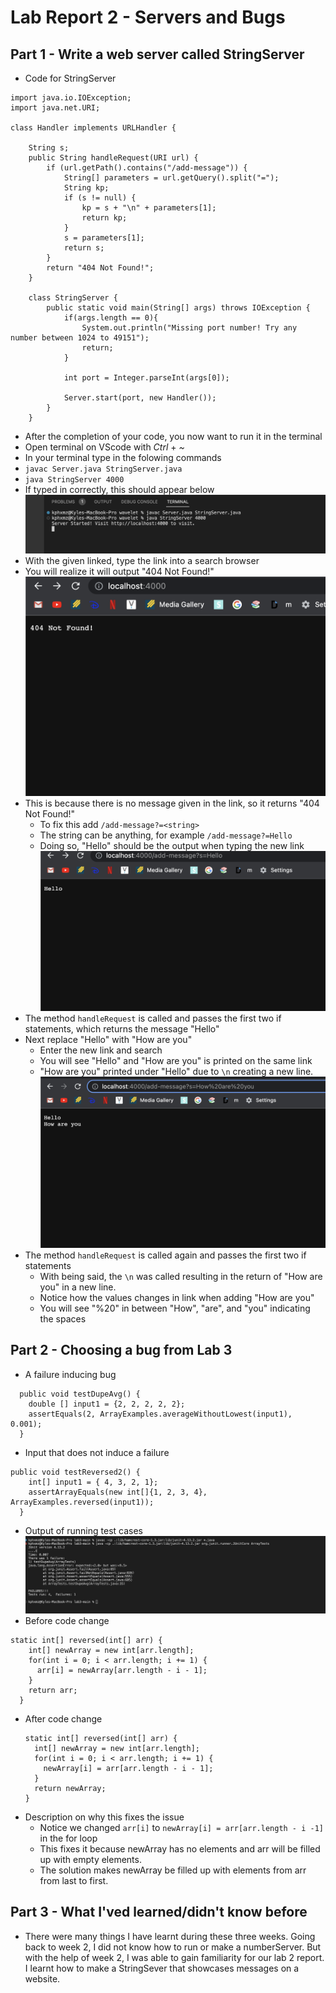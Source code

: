 # Lab Report 2 - Servers and Bugs
## Part 1 - Write a web server called StringServer
* Code for StringServer

```
import java.io.IOException;
import java.net.URI;

class Handler implements URLHandler {

    String s;
    public String handleRequest(URI url) {
        if (url.getPath().contains("/add-message")) {
            String[] parameters = url.getQuery().split("=");
            String kp;
            if (s != null) {
                kp = s + "\n" + parameters[1];
                return kp;
            }
            s = parameters[1];
            return s;
        }
        return "404 Not Found!";
    }

    class StringServer {
        public static void main(String[] args) throws IOException {
            if(args.length == 0){
                System.out.println("Missing port number! Try any number between 1024 to 49151");
                return;
            }
    
            int port = Integer.parseInt(args[0]);
    
            Server.start(port, new Handler());
        }
    }
 ```
* After the completion of your code, you now want to run it in the terminal
* Open terminal on VScode with *Ctrl* + *~*  
* In your terminal type in the folowing commands
* `javac Server.java StringServer.java`
* `java StringServer 4000`
* If typed in correctly, this should appear below
![image](java.png)
* With the given linked, type the link into a search browser
* You will realize it will output "404 Not Found!"
![image](notfound.png)
* This is because there is no message given in the link, so it returns "404 Not Found!"
  * To fix this add `/add-message?=<string>`
  * The string can be anything, for example `/add-message?=Hello`
  * Doing so, "Hello" should be the output when typing the new link
![image](hello.png)
* The method `handleRequest` is called and passes the first two if statements, which returns the message "Hello"
* Next replace "Hello" with "How are you"
  * Enter the new link and search
  * You will see "Hello" and "How are you" is printed on the same link
  * "How are you" printed under "Hello" due to `\n` creating a new line.
![image](how.png)
* The method `handleRequest` is called again and passes the first two if statements
  * With being said, the `\n` was called resulting in the return of "How are you" in a new line.
  * Notice how the values changes in link when adding "How are you"
  * You will see "%20" in between "How", "are", and "you" indicating the spaces

## Part 2 - Choosing a bug from Lab 3
* A failure inducing bug
```
  public void testDupeAvg() {
    double [] input1 = {2, 2, 2, 2, 2};
    assertEquals(2, ArrayExamples.averageWithoutLowest(input1), 0.001);
  }
```
* Input that does not induce a failure
```
public void testReversed2() {
    int[] input1 = { 4, 3, 2, 1};
    assertArrayEquals(new int[]{1, 2, 3, 4}, ArrayExamples.reversed(input1));
  }
  ```
* Output of running test cases
![image](test.png)
* Before code change
```
static int[] reversed(int[] arr) {
    int[] newArray = new int[arr.length];
    for(int i = 0; i < arr.length; i += 1) {
      arr[i] = newArray[arr.length - i - 1];
    }
    return arr;
  }
  ```
* After code change
  ```
  static int[] reversed(int[] arr) {
    int[] newArray = new int[arr.length];
    for(int i = 0; i < arr.length; i += 1) {
      newArray[i] = arr[arr.length - i - 1];
    }
    return newArray;
  }
  ```
* Description on why this fixes the issue
  * Notice we changed `arr[i]` to `newArray[i] = arr[arr.length - i -1]` in the for loop
  * This fixes it because newArray has no elements and arr will be filled up with empty elements.
  * The solution makes newArray be filled up with elements from arr from last to first.

## Part 3 - What I'ved learned/didn't know before
* There were many things I have learnt during these three weeks. Going back to week 2, I did not know how to run or make a numberServer. But with the help of week 2, I was able to gain familiarity for our lab 2 report. I learnt how to make a StringSever that showcases messages on a website.
